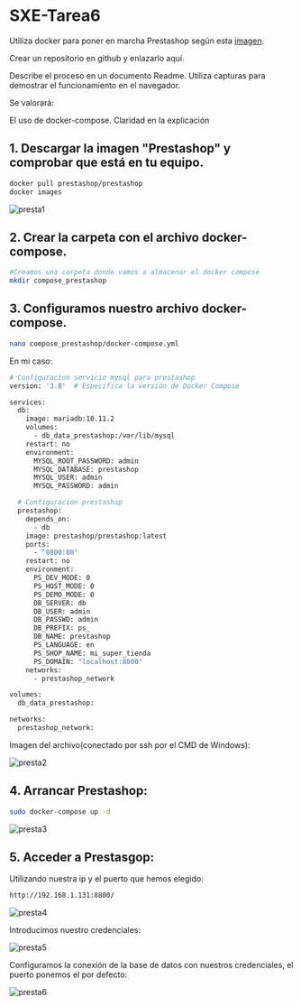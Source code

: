 # SXE-Tarea6

Utiliza docker para poner en marcha Prestashop según esta [imagen](https://hub.docker.com/r/prestashop/prestashop/).

Crear un repositorio en github y enlazarlo aquí.

Describe el proceso en un documento Readme. Utiliza capturas para demostrar el funcionamiento en el navegador.

Se valorará:

El uso de docker-compose. 
Claridad en la explicación

## 1. Descargar la imagen "Prestashop" y comprobar que está en tu equipo.
```bash
docker pull prestashop/prestashop
docker images
```
![presta1](https://github.com/user-attachments/assets/54b1ecec-d529-46c1-b1da-ba36ae44f976)

## 2. Crear la carpeta con el archivo docker-compose.
```bash
#Creamos una carpeta donde vamos a almacenar el docker compose
mkdir compose_prestashop
```

## 3. Configuramos nuestro archivo docker-compose.
```bash
nano compose_prestashop/docker-compose.yml
```
En mi caso:
```bash
# Configuracion servicio mysql para prestashop
version: '3.8'  # Especifica la versión de Docker Compose

services:
  db:
    image: mariadb:10.11.2
    volumes:
      - db_data_prestashop:/var/lib/mysql
    restart: no
    environment:
      MYSQL_ROOT_PASSWORD: admin
      MYSQL_DATABASE: prestashop
      MYSQL_USER: admin
      MYSQL_PASSWORD: admin

  # Configuracion prestashop
  prestashop:
    depends_on:
      - db
    image: prestashop/prestashop:latest
    ports:
      - "8800:80"
    restart: no
    environment:
      PS_DEV_MODE: 0
      PS_HOST_MODE: 0
      PS_DEMO_MODE: 0
      DB_SERVER: db
      DB_USER: admin
      DB_PASSWD: admin
      DB_PREFIX: ps_
      DB_NAME: prestashop
      PS_LANGUAGE: en
      PS_SHOP_NAME: mi_super_tienda
      PS_DOMAIN: "localhost:8800"
    networks:
      - prestashop_network

volumes:
  db_data_prestashop:

networks:
  prestashop_network:

```
Imagen del archivo(conectado por ssh por el CMD de Windows):

![presta2](https://github.com/user-attachments/assets/8faded6d-cf1f-41ed-a113-6432763bcef5)

## 4. Arrancar Prestashop:
```bash
sudo docker-compose up -d
```

![presta3](https://github.com/user-attachments/assets/a4ef536b-b9a1-439e-9566-2d2f37a35c08)

## 5. Acceder a Prestasgop:
Utilizando nuestra ip y el puerto que hemos elegido:
```bash
http://192.168.1.131:8800/
```
![presta4](https://github.com/user-attachments/assets/429fd755-e16c-4c00-be27-8c83db0d306e)


Introducimos nuestro credenciales:
<!-- Para el ejemplo la contraseña es ejemplo123 -->
![presta5](https://github.com/user-attachments/assets/aed04d9e-4180-49a6-bf4f-50dd8d13bbc4)


Configuramos la conexión de la base de datos con nuestros credenciales, el puerto ponemos el por defecto:

![presta6](https://github.com/user-attachments/assets/a4869f28-3512-447b-a28f-19cf51ce814b)













